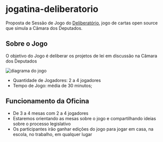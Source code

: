 jogatina-deliberatorio
======================

Proposta de Sessão de Jogo do [Deliberatório](http://deliberatorio.com.br/), jogo de cartas open source que simula a Câmara dos Deputados.

## Sobre o Jogo

O objetivo do Jogo é deliberar os projetos de lei em discussão na Câmara dos Deputados

![diagrama do jogo](http://deliberatorio.com.br/wp-content/uploads/2013/11/diagrama-jogo1.png)

- Quantidade de Jogadores: 2 a 4 jogadores
- Tempo de Jogo: média de 30 minutos;

## Funcionamento da Oficina

- De 3 a 4 mesas com 2 a 4 jogadores 
- Estaremos orientando as mesas sobre o jogo e compartilhando ideias sobre o processo legislativo
- Os participantes irão ganhar edições do jogo para jogar em casa, na escola, no trabalho, em qualquer lugar
